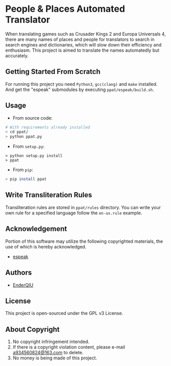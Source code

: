 # People & Places Automated Translator

When translating games such as Crusader Kings 2 and Europa Universals 4, there are many names of places and people for
 translators to search in search engines and dictionaries, which will slow down their efficiency and enthusiasm. 
This project is aimed to translate the names automatedly but accurately.

## Getting Started From Scratch

For running this project you need `Python3`, `gcc(clang)` and `make` installed.
And get the "espeak" submodules by executing `ppat/espeak/build.sh`.

## Usage

- From source code:

```sh
# With requirements already installed
> cd ppat/
> python ppat.py
```

- From `setup.py`:

```
> python setup.py install
> ppat
```

- From `pip`:

```sh
> pip install ppat
```

## Write Transliteration Rules

Transliteration rules are stored in `ppat/rules` directory. You can write your own rule for a specified language follow
 the `en-us.rule` example.

## Acknowledgement

Portion of this software may utilize the following copyrighted materials, the use of which is hereby acknowledged.

- [espeak](http://espeak.sourceforge.net)

## Authors

- [EnderQIU](https://github.com/EnderQIU)

## License

This project is open-sourced under the GPL v3 License.

## About Copyright

1. No copyright infringement intended.
2. If there is a copyright violation content, please e-mail <a934560824@163.com> to delete.
3. No money is being made of this project.
